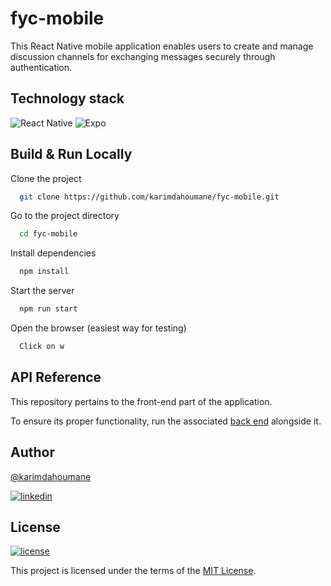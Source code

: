 # fyc-mobile
This React Native mobile application enables users to create and manage discussion channels for exchanging messages securely through authentication.

## Technology stack

![React Native](https://img.shields.io/badge/react_native-%2320232a.svg?style=for-the-badge&logo=react&logoColor=%2361DAFB)
![Expo](https://img.shields.io/badge/expo-1C1E24?style=for-the-badge&logo=expo&logoColor=#D04A37)

## Build & Run Locally

Clone the project

```bash
  git clone https://github.com/karimdahoumane/fyc-mobile.git
```

Go to the project directory

```bash
  cd fyc-mobile
```

Install dependencies

```bash
  npm install
```

Start the server

```bash
  npm run start
```

Open the browser (easiest way for testing)

```bash
  Click on w
```

## API Reference

This repository pertains to the front-end part of the application.

To ensure its proper functionality, run the associated [back end](https://github.com/louispelarrey/fyc-back) alongside it.

## Author

[@karimdahoumane](https://github.com/karimdahoumane)

[![linkedin](https://img.shields.io/badge/linkedin-0A66C2?style=for-the-badge&logo=linkedin&logoColor=white)](https://www.linkedin.com/in/karimdahoumane/)

## License

[![license](https://img.shields.io/badge/license-MIT-green.svg)](https://github.com/karimdahoumane/fyc-mobile/blob/master/LICENSE)

This project is licensed under the terms of the [MIT License](https://choosealicense.com/licenses/mit/).
